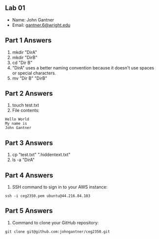 ## Lab 01

- Name: John Gantner
- Email: gantner.6@wright.edu

## Part 1 Answers

1. mkdir "DirA"
2. mkdir "DirB"
3. cd "Dir B"
4. "DirA" uses a better naming convention because it doesn't use spaces or special characters.
5. mv "Dir B" "DirB"

## Part 2 Answers

1. touch test.txt
2. File contents:

```
Hello World
My name is
John Gantner
```

## Part 3 Answers

1. cp "test.txt" ".hiddentext.txt"
2. ls -a "DirA"

## Part 4 Answers

1. SSH command to sign in to your AWS instance:

```
ssh -i ceg2350.pem ubuntu@44.216.84.103
```

## Part 5 Answers

1. Command to clone your GitHub repository:

```
git clone git@github.com:johngantner/ceg2350.git
```

